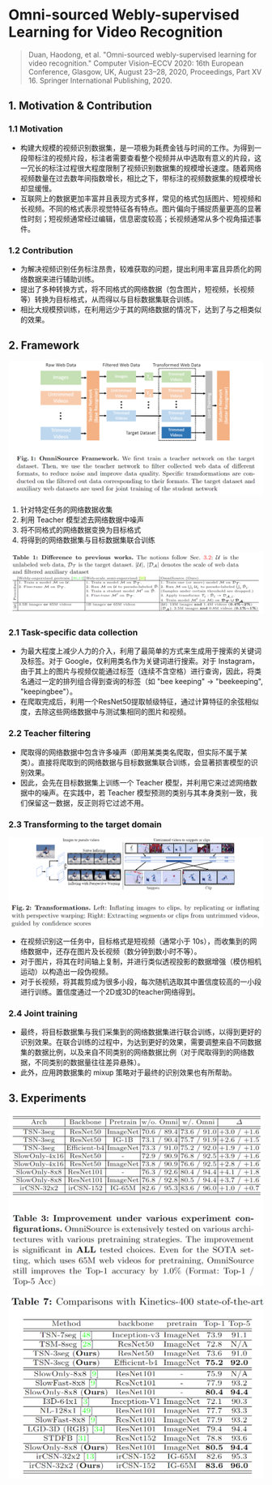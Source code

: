 # Omni-sourced Webly-supervised Learning for Video Recognition

> Duan, Haodong, et al. "Omni-sourced webly-supervised learning for video recognition." Computer Vision–ECCV 2020: 16th European Conference, Glasgow, UK, August 23–28, 2020, Proceedings, Part XV 16. Springer International Publishing, 2020.

## 1. Motivation & Contribution

### 1.1 Motivation

- 构建大规模的视频识别数据集，是一项极为耗费金钱与时间的工作。为得到一段带标注的视频片段，标注者需要查看整个视频并从中选取有意义的片段，这一冗长的标注过程很大程度限制了视频识别数据集的规模增长速度。随着网络视频数量在过去数年间指数增长，相比之下，带标注的视频数据集的规模增长却显缓慢。
- 互联网上的数据更加丰富并且表现方式多样，常见的格式包括图片、短视频和长视频。不同的格式表示视觉特征各有特点。图片偏向于捕捉质量更高的显著性时刻；短视频通常经过编辑，信息密度较高；长视频通常从多个视角描述事件。

### 1.2 Contribution

- 为解决视频识别任务标注昂贵，较难获取的问题，提出利用丰富且异质化的网络数据来进行辅助训练。
- 提出了多种转换方式，将不同格式的网络数据（包含图片，短视频，长视频等）转换为目标格式，从而得以与目标数据集联合训练。
- 相比大规模预训练，在利用远少于其的网络数据的情况下，达到了与之相类似的效果。

## 2. Framework

![1](images/omnisource1.png)

1. 针对特定任务的网络数据收集
2. 利用 Teacher 模型滤去网络数据中噪声
3. 将不同格式的网络数据变换为目标格式
4. 将得到的网络数据集与目标数据集联合训练

![2](images/omnisource2.png)

### 2.1 Task-specific data collection

- 为最大程度上减少人力的介入，利用了最简单的方式来生成用于搜索的关键词及标签。对于 Google，仅利用类名作为关键词进行搜索。对于 Instagram，由于其上的图片与视频仅能通过标签（连续不含空格）进行查询，因此，将类名通过一定的排列组合得到查询的标签（如 "bee keeping" -> "beekeeping", "keepingbee"）。
- 在爬取完成后，利用一个ResNet50提取帧级特征，通过计算特征的余弦相似度，去除这些网络数据中与测试集相同的图片和视频。

### 2.2 Teacher filtering

- 爬取得的网络数据中包含许多噪声（即用某类类名爬取，但实际不属于某类）。直接将爬取到的网络数据与目标数据集联合训练，会显著损害模型的识别效果。
- 因此，会先在目标数据集上训练一个 Teacher 模型，并利用它来过滤网络数据中的噪声。在实践中，若 Teacher 模型预测的类别与其本身类别一致，我们保留这一数据，反正则将它过滤不用。

### 2.3 Transforming to the target domain

![3](images/omnisource3.png)

- 在视频识别这一任务中，目标格式是短视频（通常小于 10s），而收集到的网络数据中，还存在图片及长视频（数分钟到数小时不等）。
- 对于图片，将其在时间轴上复制，并进行类似透视投影的数据增强（模仿相机运动）以构造出一段伪视频。
- 对于长视频，将其裁剪成为很多小段，每次随机选取其中置信度较高的一小段进行训练。置信度通过一个2D或3D的teacher网络得到。

### 2.4 Joint training

- 最终，将目标数据集与我们采集到的网络数据集进行联合训练，以得到更好的识别效果。在联合训练的过程中，为达到更好的效果，需要调整来自不同数据集的数据比例，以及来自不同类别的网络数据比例（对于爬取得到的网络数据，不同类别的数据量往往差异悬殊）。
- 此外，应用跨数据集的 mixup 策略对于最终的识别效果也有所帮助。

## 3. Experiments

![5](images/omnisource5.png)

![4](images/omnisource4.png)
